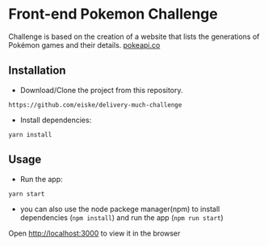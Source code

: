 # Front-end Pokemon Challenge

Challenge is based on the creation of a website that lists the generations of Pokémon games and their details.
[pokeapi.co](https://pokeapi.co/)

## Installation

- Download/Clone the project from this repository.

```
https://github.com/eiske/delivery-much-challenge
```

- Install dependencies:

```
yarn install
```

## Usage

- Run the app:

```
yarn start
```

- you can also use the node packege manager(npm) to install dependencies (`npm install`) and run the app (`npm run start`)

Open [http://localhost:3000](http://localhost:3000) to view it in the browser
